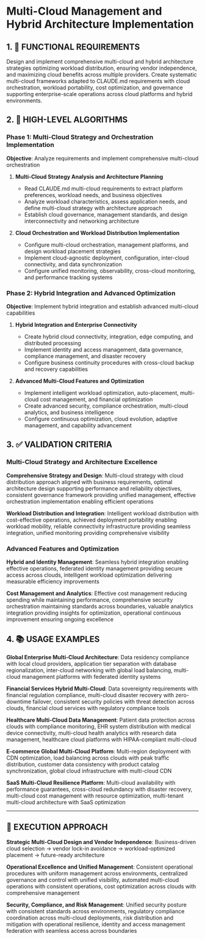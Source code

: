 # Multi-Cloud Management and Hybrid Architecture Implementation

## 1. 🎯 FUNCTIONAL REQUIREMENTS

Design and implement comprehensive multi-cloud and hybrid architecture strategies optimizing workload distribution, ensuring vendor independence, and maximizing cloud benefits across multiple providers. Create systematic multi-cloud frameworks adapted to CLAUDE.md requirements with cloud orchestration, workload portability, cost optimization, and governance supporting enterprise-scale operations across cloud platforms and hybrid environments.

## 2. 🔄 HIGH-LEVEL ALGORITHMS

### Phase 1: Multi-Cloud Strategy and Orchestration Implementation
**Objective**: Analyze requirements and implement comprehensive multi-cloud orchestration

1. **Multi-Cloud Strategy Analysis and Architecture Planning**
   - Read CLAUDE.md multi-cloud requirements to extract platform preferences, workload needs, and business objectives
   - Analyze workload characteristics, assess application needs, and define multi-cloud strategy with architecture approach
   - Establish cloud governance, management standards, and design interconnectivity and networking architecture

2. **Cloud Orchestration and Workload Distribution Implementation**
   - Configure multi-cloud orchestration, management platforms, and design workload placement strategies
   - Implement cloud-agnostic deployment, configuration, inter-cloud connectivity, and data synchronization
   - Configure unified monitoring, observability, cross-cloud monitoring, and performance tracking systems

### Phase 2: Hybrid Integration and Advanced Optimization
**Objective**: Implement hybrid integration and establish advanced multi-cloud capabilities

1. **Hybrid Integration and Enterprise Connectivity**
   - Create hybrid cloud connectivity, integration, edge computing, and distributed processing
   - Implement identity and access management, data governance, compliance management, and disaster recovery
   - Configure business continuity procedures with cross-cloud backup and recovery capabilities

2. **Advanced Multi-Cloud Features and Optimization**
   - Implement intelligent workload optimization, auto-placement, multi-cloud cost management, and financial optimization
   - Create advanced security, compliance orchestration, multi-cloud analytics, and business intelligence
   - Configure continuous optimization, cloud evolution, adaptive management, and capability advancement

## 3. ✅ VALIDATION CRITERIA

### Multi-Cloud Strategy and Architecture Excellence
**Comprehensive Strategy and Design**: Multi-cloud strategy with cloud distribution approach aligned with business requirements, optimal architecture design supporting performance and reliability objectives, consistent governance framework providing unified management, effective orchestration implementation enabling efficient operations

**Workload Distribution and Integration**: Intelligent workload distribution with cost-effective operations, achieved deployment portability enabling workload mobility, reliable connectivity infrastructure providing seamless integration, unified monitoring providing comprehensive visibility

### Advanced Features and Optimization
**Hybrid and Identity Management**: Seamless hybrid integration enabling effective operations, federated identity management providing secure access across clouds, intelligent workload optimization delivering measurable efficiency improvements

**Cost Management and Analytics**: Effective cost management reducing spending while maintaining performance, comprehensive security orchestration maintaining standards across boundaries, valuable analytics integration providing insights for optimization, operational continuous improvement ensuring ongoing excellence

## 4. 📚 USAGE EXAMPLES

**Global Enterprise Multi-Cloud Architecture**: Data residency compliance with local cloud providers, application tier separation with database regionalization, inter-cloud networking with global load balancing, multi-cloud management platforms with federated identity systems

**Financial Services Hybrid Multi-Cloud**: Data sovereignty requirements with financial regulation compliance, multi-cloud disaster recovery with zero-downtime failover, consistent security policies with threat detection across clouds, financial cloud services with regulatory compliance tools

**Healthcare Multi-Cloud Data Management**: Patient data protection across clouds with compliance monitoring, EHR system distribution with medical device connectivity, multi-cloud health analytics with research data management, healthcare cloud platforms with HIPAA-compliant multi-cloud

**E-commerce Global Multi-Cloud Platform**: Multi-region deployment with CDN optimization, load balancing across clouds with peak traffic distribution, customer data consistency with product catalog synchronization, global cloud infrastructure with multi-cloud CDN

**SaaS Multi-Cloud Resilience Platform**: Multi-cloud availability with performance guarantees, cross-cloud redundancy with disaster recovery, multi-cloud cost management with resource optimization, multi-tenant multi-cloud architecture with SaaS optimization

---

## 🎯 EXECUTION APPROACH

**Strategic Multi-Cloud Design and Vendor Independence**: Business-driven cloud selection → vendor lock-in avoidance → workload-optimized placement → future-ready architecture

**Operational Excellence and Unified Management**: Consistent operational procedures with uniform management across environments, centralized governance and control with unified visibility, automated multi-cloud operations with consistent operations, cost optimization across clouds with comprehensive management

**Security, Compliance, and Risk Management**: Unified security posture with consistent standards across environments, regulatory compliance coordination across multi-cloud deployments, risk distribution and mitigation with operational resilience, identity and access management federation with seamless access across boundaries